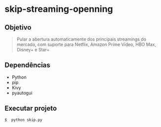# skip-streaming-openning

## Objetivo 
> Pular a abertura automaticamente dos principais streamings do mercado, com suporte para Netflix, Amazon Prime Video, HBO Max, Disney+ e Star+

## Dependências
* Python
* pip
* Kivy
* pyautogui

## Executar projeto
```bash
$  python skip.py
```
